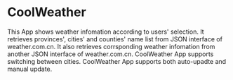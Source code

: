 # CoolWeather
This App shows weather infomation according to users' selection.
It retrieves provinces', cities' and counties' name list from JSON interface of weather.com.cn.
It also retrieves corrsponding weather infomation from another JSON interface of weather.com.cn.
CoolWeather App supports switching between cities.
CoolWeather App supports both auto-upadte and manual update.
